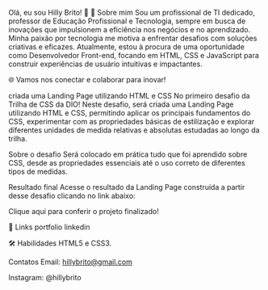 Olá, eu sou Hilly Brito! 👋
🚀 Sobre mim
Sou um profissional de TI dedicado, professor de Educação Profissional e Tecnologia, sempre em busca de inovações que impulsionem a eficiência nos negócios e no aprendizado. Minha paixão por tecnologia me motiva a enfrentar desafios com soluções criativas e eficazes. Atualmente, estou à procura de uma oportunidade como Desenvolvedor Front-end, focando em HTML, CSS e JavaScript para construir experiências de usuário intuitivas e impactantes.

🌐 Vamos nos conectar e colaborar para inovar!

criada uma Landing Page utilizando HTML e CSS
No primeiro desafio da Trilha de CSS da DIO! Neste desafio, será criada uma Landing Page utilizando HTML e CSS, permitindo aplicar os principais fundamentos do CSS, experimentar com as propriedades básicas de estilização e explorar diferentes unidades de medida relativas e absolutas estudadas ao longo da trilha.

Sobre o desafio
Será colocado em prática tudo que foi aprendido sobre CSS, desde as propriedades essenciais até o uso correto de diferentes tipos de medidas.

Resultado final
Acesse o resultado da Landing Page construída a partir desse desafio clicando no link abaixo:

Clique aqui para conferir o projeto finalizado!

🔗 Links
portfolio linkedin

🛠 Habilidades
HTML5 e CSS3.

Contatos
Email: hillybrito@gmail.com

Instagram: @hillybrito
